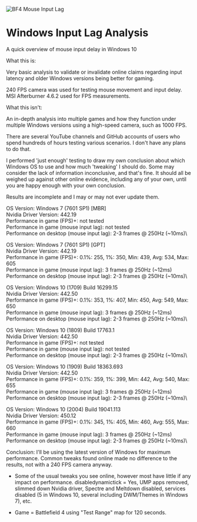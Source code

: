 ![BF4 Mouse Input Lag](/bf4_mouse_input_lag.gif)

# Windows Input Lag Analysis

A quick overview of mouse input delay in Windows 10

What this is:

Very basic analysis to validate or invalidate online claims regarding input latency and older Windows versions being better for gaming.

240 FPS camera was used for testing mouse movement and input delay. MSI Afterburner 4.6.2 used for FPS measurements.


What this isn't:

An in-depth analysis into multiple games and how they function under multiple Windows versions using a high-speed camera, such as 1000 FPS.

There are several YouTube channels and GitHub accounts of users who spend hundreds of hours testing various scenarios. I don't have any plans to do that.

I performed 'just enough' testing to draw my own conclusion about which Windows OS to use and how much 'tweaking' I should do. Some may consider the lack of information inconclusive, and that's fine. It should all be weighed up against other online evidence, including any of your own, until you are happy enough with your own conclusion.

Results are incomplete and I may or may not ever update them.

OS Version: Windows 7 (7601 SP1) [MBR]\
Nvidia Driver Version: 442.19\
Performance in game (FPS)+: not tested\
Performance in game (mouse input lag): not tested\
Performance on desktop (mouse input lag): 2-3 frames @ 250Hz (~10ms)\

OS Version: Windows 7 (7601 SP1) [GPT]\
Nvidia Driver Version: 442.19\
Performance in game (FPS)+: 0.1%: 255, 1%: 350, Min: 439, Avg: 534, Max: 605\
Performance in game (mouse input lag): 3 frames @ 250Hz (~12ms)\
Performance on desktop (mouse input lag): 2-3 frames @ 250Hz (~10ms)\

OS Version: Windows 10 (1709) Build 16299.15\
Nvidia Driver Version: 442.50\
Performance in game (FPS)+: 0.1%: 353, 1%: 407, Min: 450, Avg: 549, Max: 650\
Performance in game (mouse input lag): 3 frames @ 250Hz (~12ms)\
Performance on desktop (mouse input lag): 2-3 frames @ 250Hz (~10ms)\

OS Version: Windows 10 (1809) Build 17763.1\
Nvidia Driver Version: 442.50\
Performance in game (FPS)+: not tested\
Performance in game (mouse input lag): not tested\
Performance on desktop (mouse input lag): 2-3 frames @ 250Hz (~10ms)\

OS Version: Windows 10 (1909) Build 18363.693\
Nvidia Driver Version: 442.50\
Performance in game (FPS)+: 0.1%: 359, 1%: 399, Min: 442, Avg: 540, Max: 655\
Performance in game (mouse input lag): 3 frames @ 250Hz (~12ms)\
Performance on desktop (mouse input lag): 2-3 frames @ 250Hz (~10ms)\

OS Version: Windows 10 (2004) Build 19041.113\
Nvidia Driver Version: 450.12\
Performance in game (FPS)+: 0.1%: 345, 1%: 405, Min: 460, Avg: 555, Max: 660\
Performance in game (mouse input lag): 3 frames @ 250Hz (~12ms)\
Performance on desktop (mouse input lag): 2-3 frames @ 250Hz (~10ms)\


Conclusion: I'll be using the latest version of Windows for maximum performance. Common tweaks found online made no difference to the results, not with a 240 FPS camera anyway.


* Some of the usual tweaks you see online, however most have little if any impact on performance. disabledynamictick = Yes, UMP apps removed, slimmed down Nvidia driver, Spectre and Meltdown disabled, services disabled (5 in Windows 10, several including DWM/Themes in Windows 7), etc.

+ Game = Battlefield 4 using "Test Range" map for 120 seconds.
